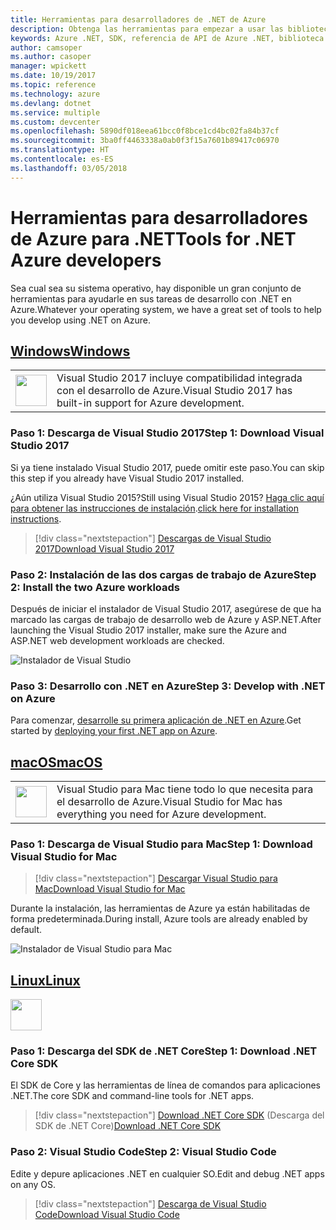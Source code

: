 ```yaml
---
title: Herramientas para desarrolladores de .NET de Azure
description: Obtenga las herramientas para empezar a usar las bibliotecas .NET de Azure desde un entorno de Windows, Linux o Mac.
keywords: Azure .NET, SDK, referencia de API de Azure .NET, biblioteca de clases de Azure .NET
author: camsoper
ms.author: casoper
manager: wpickett
ms.date: 10/19/2017
ms.topic: reference
ms.technology: azure
ms.devlang: dotnet
ms.service: multiple
ms.custom: devcenter
ms.openlocfilehash: 5890df018eea61bcc0f8bce1cd4bc02fa84b37cf
ms.sourcegitcommit: 3ba0ff4463338a0ab0f3f15a7601b89417c06970
ms.translationtype: HT
ms.contentlocale: es-ES
ms.lasthandoff: 03/05/2018
---
```

# <a name="tools-for-net-azure-developers"></a><span data-ttu-id="2ab3a-104">Herramientas para desarrolladores de Azure para .NET</span><span class="sxs-lookup"><span data-stu-id="2ab3a-104">Tools for .NET Azure developers</span></span>

<span data-ttu-id="2ab3a-105">Sea cual sea su sistema operativo, hay disponible un gran conjunto de herramientas para ayudarle en sus tareas de desarrollo con .NET en Azure.</span><span class="sxs-lookup"><span data-stu-id="2ab3a-105">Whatever your operating system, we have a great set of tools to help you develop using .NET on Azure.</span></span>

## <a name="windowstabwindows"></a>[<span data-ttu-id="2ab3a-106">Windows</span><span class="sxs-lookup"><span data-stu-id="2ab3a-106">Windows</span></span>](#tab/windows)

<table>
  <tr>
    <td width="50">
        <img src="https://docs.microsoft.com/en-us/media/logos/logo_vs-ide.svg" width="50" height="50"></img>
    </td>
    <td>
<span data-ttu-id="2ab3a-107">Visual Studio 2017 incluye compatibilidad integrada con el desarrollo de Azure.</span><span class="sxs-lookup"><span data-stu-id="2ab3a-107">Visual Studio 2017 has built-in support for Azure development.</span></span>
    </td>
  </tr>
</table>

### <a name="step-1-download-visual-studio-2017"></a><span data-ttu-id="2ab3a-108">Paso 1: Descarga de Visual Studio 2017</span><span class="sxs-lookup"><span data-stu-id="2ab3a-108">Step 1: Download Visual Studio 2017</span></span>

<span data-ttu-id="2ab3a-109">Si ya tiene instalado Visual Studio 2017, puede omitir este paso.</span><span class="sxs-lookup"><span data-stu-id="2ab3a-109">You can skip this step if you already have Visual Studio 2017 installed.</span></span>

<span data-ttu-id="2ab3a-110">¿Aún utiliza Visual Studio 2015?</span><span class="sxs-lookup"><span data-stu-id="2ab3a-110">Still using Visual Studio 2015?</span></span>  <span data-ttu-id="2ab3a-111">[Haga clic aquí para obtener las instrucciones de instalación](dotnet-sdk-vs2015-install.md).</span><span class="sxs-lookup"><span data-stu-id="2ab3a-111">[click here for installation instructions](dotnet-sdk-vs2015-install.md).</span></span>

> [!div class="nextstepaction"]
> [<span data-ttu-id="2ab3a-112">Descargas de Visual Studio 2017</span><span class="sxs-lookup"><span data-stu-id="2ab3a-112">Download Visual Studio 2017</span></span>](https://www.visualstudio.com/downloads/)


### <a name="step-2-install-the-two-azure-workloads"></a><span data-ttu-id="2ab3a-113">Paso 2: Instalación de las dos cargas de trabajo de Azure</span><span class="sxs-lookup"><span data-stu-id="2ab3a-113">Step 2: Install the two Azure workloads</span></span>

<span data-ttu-id="2ab3a-114">Después de iniciar el instalador de Visual Studio 2017, asegúrese de que ha marcado las cargas de trabajo de desarrollo web de Azure y ASP.NET.</span><span class="sxs-lookup"><span data-stu-id="2ab3a-114">After launching the Visual Studio 2017 installer, make sure the Azure and ASP.NET web development workloads are checked.</span></span>

![Instalador de Visual Studio](media/dotnet-tools/azure-workloads.png)

### <a name="step-3-develop-with-net-on-azure"></a><span data-ttu-id="2ab3a-116">Paso 3: Desarrollo con .NET en Azure</span><span class="sxs-lookup"><span data-stu-id="2ab3a-116">Step 3: Develop with .NET on Azure</span></span>

<span data-ttu-id="2ab3a-117">Para comenzar, [desarrolle su primera aplicación de .NET en Azure](https://docs.microsoft.com/azure/app-service-web/app-service-web-get-started-dotnet).</span><span class="sxs-lookup"><span data-stu-id="2ab3a-117">Get started by [deploying your first .NET app on Azure](https://docs.microsoft.com/azure/app-service-web/app-service-web-get-started-dotnet).</span></span>


## <a name="macostabmacos"></a>[<span data-ttu-id="2ab3a-118">macOS</span><span class="sxs-lookup"><span data-stu-id="2ab3a-118">macOS</span></span>](#tab/macos)
<table>
  <tr>
    <td width="50">
        <img src="https://docs.microsoft.com/en-us/media/logos/logo_vs-mac.svg" width="50" height="50"></img>
    </td>
    <td>
<span data-ttu-id="2ab3a-119">Visual Studio para Mac tiene todo lo que necesita para el desarrollo de Azure.</span><span class="sxs-lookup"><span data-stu-id="2ab3a-119">Visual Studio for Mac has everything you need for Azure development.</span></span>
    </td>
  </tr>
</table>


### <a name="step-1-download-visual-studio-for-mac"></a><span data-ttu-id="2ab3a-120">Paso 1: Descarga de Visual Studio para Mac</span><span class="sxs-lookup"><span data-stu-id="2ab3a-120">Step 1: Download Visual Studio for Mac</span></span>

> [!div class="nextstepaction"]
> [<span data-ttu-id="2ab3a-121">Descargar Visual Studio para Mac</span><span class="sxs-lookup"><span data-stu-id="2ab3a-121">Download Visual Studio for Mac</span></span>](https://www.visualstudio.com/vs/visual-studio-mac/)

<span data-ttu-id="2ab3a-122">Durante la instalación, las herramientas de Azure ya están habilitadas de forma predeterminada.</span><span class="sxs-lookup"><span data-stu-id="2ab3a-122">During install, Azure tools are already enabled by default.</span></span>

![Instalador de Visual Studio para Mac](media/dotnet-tools/azure-vsmac.png)

## <a name="linuxtablinux"></a>[<span data-ttu-id="2ab3a-124">Linux</span><span class="sxs-lookup"><span data-stu-id="2ab3a-124">Linux</span></span>](#tab/linux)

<img src="https://docs.microsoft.com/en-us/visualstudio/products/images/vs-code.svg" width="50" height="50"></img>

### <a name="step-1-download-net-core-sdk"></a><span data-ttu-id="2ab3a-125">Paso 1: Descarga del SDK de .NET Core</span><span class="sxs-lookup"><span data-stu-id="2ab3a-125">Step 1: Download .NET Core SDK</span></span>

<span data-ttu-id="2ab3a-126">El SDK de Core y las herramientas de línea de comandos para aplicaciones .NET.</span><span class="sxs-lookup"><span data-stu-id="2ab3a-126">The core SDK and command-line tools for .NET apps.</span></span>

> [!div class="nextstepaction"]
> <span data-ttu-id="2ab3a-127">[Download .NET Core SDK](https://www.microsoft.com/net/core) (Descarga del SDK de .NET Core)</span><span class="sxs-lookup"><span data-stu-id="2ab3a-127">[Download .NET Core SDK](https://www.microsoft.com/net/core)</span></span>

### <a name="step-2-visual-studio-code"></a><span data-ttu-id="2ab3a-128">Paso 2: Visual Studio Code</span><span class="sxs-lookup"><span data-stu-id="2ab3a-128">Step 2: Visual Studio Code</span></span>

<span data-ttu-id="2ab3a-129">Edite y depure aplicaciones .NET en cualquier SO.</span><span class="sxs-lookup"><span data-stu-id="2ab3a-129">Edit and debug .NET apps on any OS.</span></span>

> [!div class="nextstepaction"]
> [<span data-ttu-id="2ab3a-130">Descarga de Visual Studio Code</span><span class="sxs-lookup"><span data-stu-id="2ab3a-130">Download Visual Studio Code</span></span>](https://code.visualstudio.com)